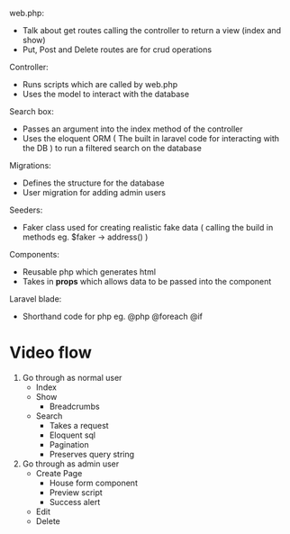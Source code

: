 web.php:

- Talk about get routes calling the controller to return a view (index and show)
- Put, Post and Delete routes are for crud operations

Controller:

- Runs scripts which are called by web.php
- Uses the model to interact with the database

Search box:

- Passes an argument into the index method of the controller
- Uses the eloquent ORM ( The built in laravel code for interacting with the DB ) to run a filtered search on the database

Migrations:

- Defines the structure for the database
- User migration for adding admin users

Seeders:

- Faker class used for creating realistic fake data ( calling the build in methods eg. $faker -> address() )

Components:

- Reusable php which generates html
- Takes in **props** which allows data to be passed into the component

Laravel blade:

- Shorthand code for php eg. @php @foreach @if

# Video flow

1. Go through as normal user
    - Index
    - Show
        - Breadcrumbs
    - Search
        - Takes a request
        - Eloquent sql
        - Pagination
        - Preserves query string
2. Go through as admin user
    - Create Page
        - House form component
        - Preview script
        - Success alert
    - Edit
    - Delete
